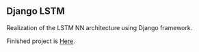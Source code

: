 ## Django LSTM

Realization of the LSTM NN architecture using Django framework.

Finished project is [Here](http://bekzat-shayakhmetov.me/).

